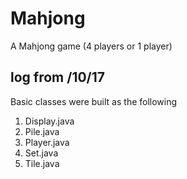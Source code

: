 # Mahjong
A Mahjong game (4 players or 1 player)

## log from /10/17
Basic classes were built as the following 
1. Display.java
2. Pile.java
3. Player.java
4. Set.java
5. Tile.java

